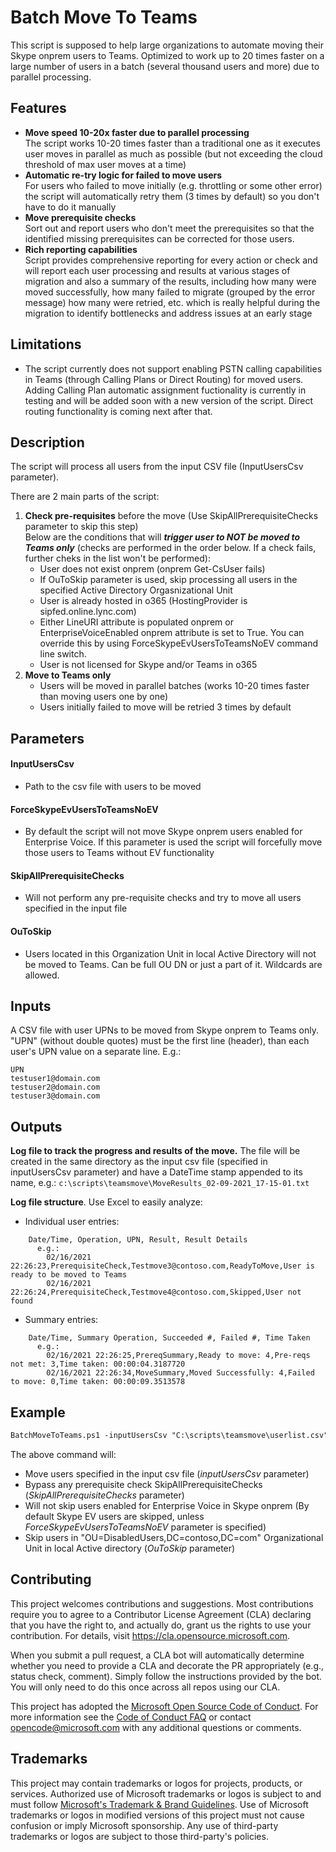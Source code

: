 # Batch Move To Teams

This script is supposed to help large organizations to automate moving their Skype onprem users to Teams. Optimized to work up to 20 times faster on a large number of users in a batch (several thousand users and more) due to parallel processing.

## Features

- **Move speed 10-20x faster due to parallel processing**    
  The script works 10-20 times faster than a traditional one as it executes user moves in parallel as much as possible (but not exceeding the cloud threshold of max user moves     at a time)
- **Automatic re-try logic for failed to move users**  
  For users who failed to move initially (e.g. throttling or some other error) the script will automatically retry them (3 times by default) so you don't have to do it manually
- **Move prerequisite checks**  
  Sort out and report users who don't meet the prerequisites so that the identified missing prerequisites can be corrected for those users.
- **Rich reporting capabilities**  
  Script provides comprehensive reporting for every action or check and will report each user processing and results at various stages of migration and also a summary of the       results, including how many were moved successfully, how many failed to migrate (grouped by the error message) how many were retried, etc. which is really helpful during the     migration to identify bottlenecks and address issues at an early stage

## Limitations

- The script currently does not support enabling PSTN calling capabilities in Teams (through Calling Plans or Direct Routing) for moved users. Adding Calling Plan automatic assignment fuctionality is currently in testing and will be added soon with a new version of the script. Direct routing functionality is coming next after that.

## Description

The script will process all users from the input CSV file (InputUsersCsv parameter). 

There are 2 main parts of the script:

1. **Check pre-requisites** before the move (Use SkipAllPrerequisiteChecks parameter to skip this step)  
   Below are the conditions that will ***trigger user to NOT be moved to Teams only*** (checks are performed in the order below. If a check fails, further cheks in the list won't be performed):
   - User does not exist onprem (onprem Get-CsUser fails)
   - If OuToSkip parameter is used, skip processing all users in the specified Active Directory Orgasnizational Unit 
   - User is already hosted in o365 (HostingProvider is sipfed.online.lync.com)
   - Either LineURI attribute is populated onprem or EnterpriseVoiceEnabled onprem attribute is set to True. You can override this by using ForceSkypeEvUsersToTeamsNoEV command line switch. 
   - User is not licensed for Skype and/or Teams in o365
2. **Move to Teams only**
   - Users will be moved in parallel batches (works 10-20 times faster than moving users one by one)
   - Users initially failed to move will be retried 3 times by default

## Parameters

#### InputUsersCsv
- Path to the csv file with users to be moved
#### ForceSkypeEvUsersToTeamsNoEV
- By default the script will not move Skype onprem users enabled for Enterprise Voice. If this parameter is used the script will forcefully move those users to Teams without EV functionality
#### SkipAllPrerequisiteChecks
- Will not perform any pre-requisite checks and try to move all users specified in the input file
#### OuToSkip
- Users located in this Organization Unit in local Active Directory will not be moved to Teams. Can be full OU DN or just a part of it. Wildcards are allowed.

## Inputs

A CSV file with user UPNs to be moved from Skype onprem to Teams only. "UPN" (without double quotes) must be the first line (header), than each user's UPN value on a separate line. E.g.:
```
UPN
testuser1@domain.com
testuser2@domain.com
testuser3@domain.com
```

## Outputs

**Log file to track the progress and results of the move.** The file will be created in the same directory as the input csv file (specified in inputUsersCsv parameter) and have a DateTime stamp appended to its name, e.g.: `c:\scripts\teamsmove\MoveResults_02-09-2021_17-15-01.txt`  

**Log file structure**. Use Excel to easily analyze:
- Individual user entries:
```
    Date/Time, Operation, UPN, Result, Result Details
      e.g.:
        02/16/2021 22:26:23,PrerequisiteCheck,Testmove3@contoso.com,ReadyToMove,User is ready to be moved to Teams
        02/16/2021 22:26:24,PrerequisiteCheck,Testmove4@contoso.com,Skipped,User not found
```
- Summary entries:

```
    Date/Time, Summary Operation, Succeeded #, Failed #, Time Taken
      e.g.:
        02/16/2021 22:26:25,PrereqSummary,Ready to move: 4,Pre-reqs not met: 3,Time taken: 00:00:04.3187720
        02/16/2021 22:26:34,MoveSummary,Moved Successfully: 4,Failed to move: 0,Time taken: 00:00:09.3513578
```

## Example

```ps
BatchMoveToTeams.ps1 -inputUsersCsv "C:\scripts\teamsmove\userlist.csv" -SkipAllPrerequisiteChecks -ForceSkypeEvUsersToTeamsNoEV -OuToSkip "OU=DisabledUsers,DC=contoso,DC=com" 
```

The above command will:
- Move users specified in the input csv file (_inputUsersCsv_ parameter)
- Bypass any prerequisite check SkipAllPrerequisiteChecks (_SkipAllPrerequisiteChecks_ parameter)
- Will not skip users enabled for Enterprise Voice in Skype onprem (By default Skype EV users are skipped, unless _ForceSkypeEvUsersToTeamsNoEV_ parameter is specified)
- Skip users in "OU=DisabledUsers,DC=contoso,DC=com" Organizational Unit in local Active directory (_OuToSkip_ parameter)

## Contributing

This project welcomes contributions and suggestions.  Most contributions require you to agree to a
Contributor License Agreement (CLA) declaring that you have the right to, and actually do, grant us
the rights to use your contribution. For details, visit https://cla.opensource.microsoft.com.

When you submit a pull request, a CLA bot will automatically determine whether you need to provide
a CLA and decorate the PR appropriately (e.g., status check, comment). Simply follow the instructions
provided by the bot. You will only need to do this once across all repos using our CLA.

This project has adopted the [Microsoft Open Source Code of Conduct](https://opensource.microsoft.com/codeofconduct/).
For more information see the [Code of Conduct FAQ](https://opensource.microsoft.com/codeofconduct/faq/) or
contact [opencode@microsoft.com](mailto:opencode@microsoft.com) with any additional questions or comments.

## Trademarks

This project may contain trademarks or logos for projects, products, or services. Authorized use of Microsoft 
trademarks or logos is subject to and must follow 
[Microsoft's Trademark & Brand Guidelines](https://www.microsoft.com/en-us/legal/intellectualproperty/trademarks/usage/general).
Use of Microsoft trademarks or logos in modified versions of this project must not cause confusion or imply Microsoft sponsorship.
Any use of third-party trademarks or logos are subject to those third-party's policies.
